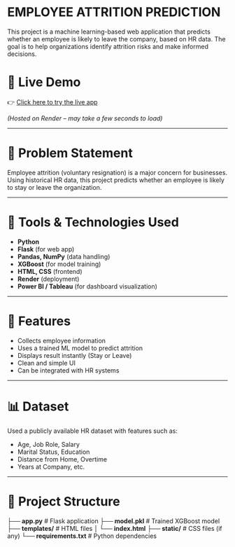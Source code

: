 # EMPLOYEE ATTRITION PREDICTION

This project is a machine learning-based web application that predicts whether an employee is likely to leave the company, based on HR data. The goal is to help organizations identify attrition risks and make informed decisions.

# 🔗 Live Demo

👉 [Click here to try the live app](https://employee-attrition-c14f.onrender.com)

*(Hosted on Render – may take a few seconds to load)*

---

# 📌 Problem Statement

Employee attrition (voluntary resignation) is a major concern for businesses. Using historical HR data, this project predicts whether an employee is likely to stay or leave the organization.

---

# 🚀 Tools & Technologies Used

- **Python**
- **Flask** (for web app)
- **Pandas, NumPy** (data handling)
- **XGBoost** (for model training)
- **HTML, CSS** (frontend)
- **Render** (deployment)
- **Power BI / Tableau** (for dashboard visualization)

---

# 🧠 Features

- Collects employee information
- Uses a trained ML model to predict attrition
- Displays result instantly (Stay or Leave)
- Clean and simple UI
- Can be integrated with HR systems

---

# 📊 Dataset

Used a publicly available HR dataset with features such as:

- Age, Job Role, Salary
- Marital Status, Education
- Distance from Home, Overtime
- Years at Company, etc.

---

# 📁 Project Structure

**├── app.py** # Flask application
**├── model.pkl** # Trained XGBoost model
**├── templates/** # HTML files
**│ └── index.html**
**├── static/** # CSS files (if any)
**└── requirements.txt** # Python dependencies
